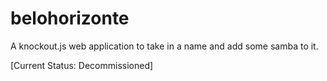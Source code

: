 # belohorizonte

A knockout.js web application to take in a name and add some samba to it.

[Current Status: Decommissioned]
